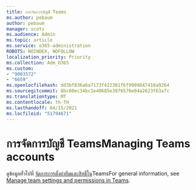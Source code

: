```yaml
---
title: การจัดการบัญชี Teams
ms.author: pebaum
author: pebaum
manager: scotv
ms.audience: Admin
ms.topic: article
ms.service: o365-administration
ROBOTS: NOINDEX, NOFOLLOW
localization_priority: Priority
ms.collection: Adm_O365
ms.custom:
- "9003572"
- "6659"
ms.openlocfilehash: dd3bf836a6a7173f422381f6f9909847418a9264
ms.sourcegitcommit: 8bc60ec34bc1e40685e3976576e04a2623f63a7c
ms.translationtype: MT
ms.contentlocale: th-TH
ms.lasthandoff: 04/15/2021
ms.locfileid: "51794671"
---
```

# <a name="managing-teams-accounts"></a><span data-ttu-id="6f6d1-102">การจัดการบัญชี Teams</span><span class="sxs-lookup"><span data-stu-id="6f6d1-102">Managing Teams accounts</span></span>

<span data-ttu-id="6f6d1-103">ดูข้อมูลทั่วไปที่ [จัดการการตั้งค่าทีมและสิทธิ์ใน](https://support.microsoft.com/office/ce053b04-1b8e-4796-baa8-90dc427b3acc#ID0EAABAAA=Desktop)Teams</span><span class="sxs-lookup"><span data-stu-id="6f6d1-103">For general information, see [Manage team settings and permissions in Teams](https://support.microsoft.com/office/ce053b04-1b8e-4796-baa8-90dc427b3acc#ID0EAABAAA=Desktop).</span></span>

